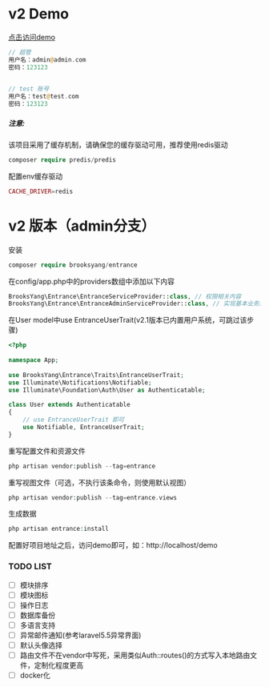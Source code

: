# v2 Demo
[点击访问demo](http://entrance.brooksyang.cn/)
```php
// 超管
用户名：admin@admin.com
密码：123123

 
// test 账号
用户名：test@test.com
密码：123123
```

##### 注意:
该项目采用了缓存机制，请确保您的缓存驱动可用，推荐使用redis驱动
```php
composer require predis/predis
```

配置env缓存驱动
```php
CACHE_DRIVER=redis
```

# v2 版本（admin分支）

安装
```php
composer require brooksyang/entrance
```

在config/app.php中的providers数组中添加以下内容
```php
BrooksYang\Entrance\EntranceServiceProvider::class, // 权限相关内容
BrooksYang\Entrance\EntranceAdminServiceProvider::class, // 实现基本业务逻辑，并集成cannavaro后台基础框架
```

在User model中use EntranceUserTrait(v2.1版本已内置用户系统，可跳过该步骤)
```php
<?php
 
namespace App;
 
use BrooksYang\Entrance\Traits\EntranceUserTrait;
use Illuminate\Notifications\Notifiable;
use Illuminate\Foundation\Auth\User as Authenticatable;
 
class User extends Authenticatable
{
    // use EntranceUserTrait 即可
    use Notifiable, EntranceUserTrait;
}
```

重写配置文件和资源文件
```php
php artisan vendor:publish --tag=entrance
```

重写视图文件（可选，不执行该条命令，则使用默认视图）
```php
php artisan vendor:publish --tag=entrance.views
```

生成数据
```php
php artisan entrance:install
```

配置好项目地址之后，访问demo即可，如：http://localhost/demo

### TODO LIST

- [ ] 模块排序
- [ ] 模块图标
- [ ] 操作日志
- [ ] 数据库备份
- [ ] 多语言支持
- [ ] 异常邮件通知(参考laravel5.5异常界面)
- [ ] 默认头像选择
- [ ] 路由文件不在vendor中写死，采用类似Auth::routes()的方式写入本地路由文件，定制化程度更高
- [ ] docker化
